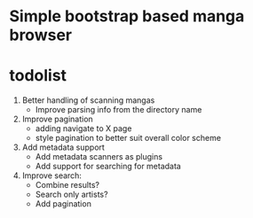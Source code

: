 # Simple bootstrap based manga browser

# todolist
1. Better handling of scanning mangas
    * Improve parsing info from the directory name
2. Improve pagination
    * adding navigate to X page
    * style pagination to better suit overall color scheme
3. Add metadata support
    * Add metadata scanners as plugins
    * Add support for searching for metadata
4. Improve search:
    * Combine results?
    * Search only artists?
    * Add pagination